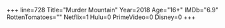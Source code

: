 +++
line=728
Title="Murder Mountain"
Year=2018
Age="16+"
IMDb="6.9"
RottenTomatoes=""
Netflix=1
Hulu=0
PrimeVideo=0
Disney=0
+++

